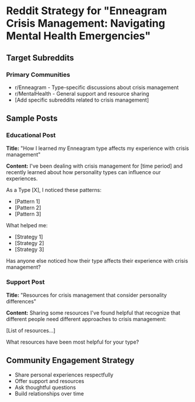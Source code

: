 # Reddit Strategy for "Enneagram Crisis Management: Navigating Mental Health Emergencies"

## Target Subreddits

### Primary Communities
- r/Enneagram - Type-specific discussions about crisis management
- r/MentalHealth - General support and resource sharing
- [Add specific subreddits related to crisis management]

## Sample Posts

### Educational Post
**Title:** "How I learned my Enneagram type affects my experience with crisis management"

**Content:**
I've been dealing with crisis management for [time period] and recently learned about how personality types can influence our experiences.

As a Type [X], I noticed these patterns:
- [Pattern 1]
- [Pattern 2]  
- [Pattern 3]

What helped me:
- [Strategy 1]
- [Strategy 2]
- [Strategy 3]

Has anyone else noticed how their type affects their experience with crisis management?

### Support Post
**Title:** "Resources for crisis management that consider personality differences"

**Content:**
Sharing some resources I've found helpful that recognize that different people need different approaches to crisis management:

[List of resources...]

What resources have been most helpful for your type?

## Community Engagement Strategy
- Share personal experiences respectfully
- Offer support and resources
- Ask thoughtful questions
- Build relationships over time
